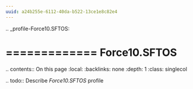 ```yaml
---
uuid: a24b255e-6112-40da-b522-13ce1e8c82e4
---
```

.. _profile-Force10.SFTOS:

=============
Force10.SFTOS
=============

.. contents:: On this page
    :local:
    :backlinks: none
    :depth: 1
    :class: singlecol

.. todo::
    Describe *Force10.SFTOS* profile


